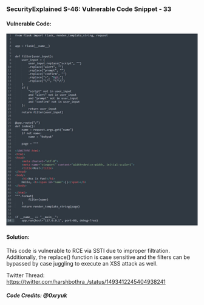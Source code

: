 ### SecurityExplained S-46: Vulnerable Code Snippet - 33

#### Vulnerable Code: 

![Vulnerable Code](../media/code-33.jpg)


#### Solution: 

This code is vulnerable to RCE via SSTI due to improper filtration. Additionally, the replace() function is case sensitive and the filters can be bypassed by case juggling to execute an XSS attack as well.  

Twitter Thread: https://twitter.com/harshbothra_/status/1493412245404938241

##### Code Credits: @0xryuk
 